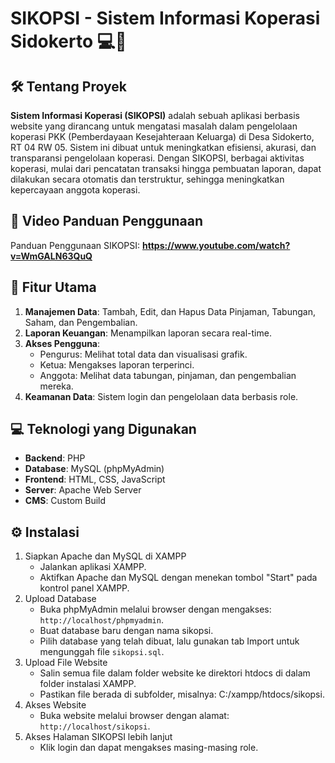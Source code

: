 # SIKOPSI - Sistem Informasi Koperasi Sidokerto 💻💸

## 🛠️ Tentang Proyek
**Sistem Informasi Koperasi (SIKOPSI)** adalah sebuah aplikasi berbasis website yang dirancang untuk mengatasi masalah dalam pengelolaan koperasi PKK (Pemberdayaan Kesejahteraan Keluarga) di Desa Sidokerto, RT 04 RW 05. Sistem ini dibuat untuk meningkatkan efisiensi, akurasi, dan transparansi pengelolaan koperasi. Dengan SIKOPSI, berbagai aktivitas koperasi, mulai dari pencatatan transaksi hingga pembuatan laporan, dapat dilakukan secara otomatis dan terstruktur, sehingga meningkatkan kepercayaan anggota koperasi.

## 🎥 Video Panduan Penggunaan
Panduan Penggunaan SIKOPSI: **https://www.youtube.com/watch?v=WmGALN63QuQ**

## 🚀 Fitur Utama
1. **Manajemen Data**: Tambah, Edit, dan Hapus Data Pinjaman, Tabungan, Saham, dan Pengembalian.
2. **Laporan Keuangan**: Menampilkan laporan secara real-time.
3. **Akses Pengguna**:
    - Pengurus: Melihat total data dan visualisasi grafik.
    - Ketua: Mengakses laporan terperinci.
    - Anggota: Melihat data tabungan, pinjaman, dan pengembalian mereka.
4. **Keamanan Data**: Sistem login dan pengelolaan data berbasis role.

## 💻 Teknologi yang Digunakan
- **Backend**: PHP
- **Database**: MySQL (phpMyAdmin)
- **Frontend**: HTML, CSS, JavaScript
- **Server**: Apache Web Server
- **CMS**: Custom Build

## ⚙️ Instalasi
1. Siapkan Apache dan MySQL di XAMPP
    - Jalankan aplikasi XAMPP.
    - Aktifkan Apache dan MySQL dengan menekan tombol "Start" pada kontrol panel XAMPP.
2. Upload Database
    - Buka phpMyAdmin melalui browser dengan mengakses: `http://localhost/phpmyadmin`.
    - Buat database baru dengan nama sikopsi.
    - Pilih database yang telah dibuat, lalu gunakan tab Import untuk mengunggah file `sikopsi.sql`.
3. Upload File Website
    - Salin semua file dalam folder website ke direktori htdocs di dalam folder instalasi XAMPP.
    - Pastikan file berada di subfolder, misalnya: C:/xampp/htdocs/sikopsi.
4. Akses Website
    - Buka website melalui browser dengan alamat: `http://localhost/sikopsi`.
5. Akses Halaman SIKOPSI lebih lanjut
    - Klik login dan dapat mengakses masing-masing role.